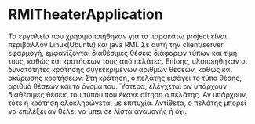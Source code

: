 # RMITheaterApplication

Τα εργαλεία που χρησιμοποιήθηκαν για το παρακάτω project είναι περιβάλλον Linux(Ubuntu) και java RMI. Σε αυτή την client/server εφαρμογή, εμφανίζονται διαθέσιμες θέσεις διάφορων τύπων και τιμή τους, καθώς και κρατήσεων τους από πελάτες. Επίσης, υλοποιήθηκαν οι δυνατότητες κράτησης συγκεκριμένων αριθμών θέσεων, καθώς και ακύρωσης κρατήσεων. Στη κράτηση, ο πελάτης εισάγει το τύπο θέσης, αριθμό θέσεων και το όνομα του. Ύστερα, ελέγχεται αν υπάρχουν διαθέσιμες θέσεις του τύπου που έκανε αίτηση ο πελάτης. Αν υπάρχουν, τότε η κράτηση ολοκληρώνεται με επιτυχία. Αντίθετα, ο πελάτης μπορεί να επιλέξει αν θέλει να μπει σε λίστα αναμονής ή όχι.
